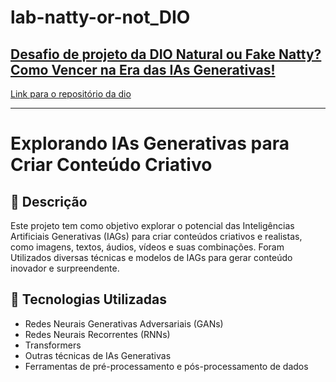 # lab-natty-or-not_DIO

## [Desafio de projeto da DIO Natural ou Fake Natty? Como Vencer na Era das IAs Generativas!](https://web.dio.me/project/natural-ou-fake-natty-como-vencer-na-era-das-ias-generativas/learning/95e52735-b8ac-4657-bd4b-0a9cf3c1a5db?back=/track/coding-future-vivo-python-ai-backend-developer&tab=undefined&moduleId=undefined)

[Link para o repositório da dio](https://github.com/digitalinnovationone/lab-natty-or-not)

---

# Explorando IAs Generativas para Criar Conteúdo Criativo

## 📒 Descrição
Este projeto tem como objetivo explorar o potencial das Inteligências Artificiais Generativas (IAGs) para criar conteúdos criativos e realistas, como imagens, textos, áudios, vídeos e suas combinações. Foram Utilizados diversas técnicas e modelos de IAGs para gerar conteúdo inovador e surpreendente.

## 🤖 Tecnologias Utilizadas
* Redes Neurais Generativas Adversariais (GANs)
* Redes Neurais Recorrentes (RNNs)
* Transformers
* Outras técnicas de IAs Generativas
* Ferramentas de pré-processamento e pós-processamento de dados
